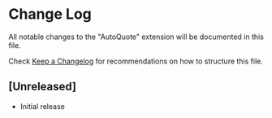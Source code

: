 # Change Log

All notable changes to the "AutoQuote" extension will be documented in this file.

Check [Keep a Changelog](http://keepachangelog.com/) for recommendations on how to structure this file.

## [Unreleased]

- Initial release